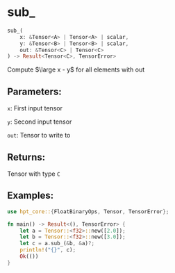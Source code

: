 # sub_
```rust
sub_(
    x: &Tensor<A> | Tensor<A> | scalar, 
    y: &Tensor<B> | Tensor<B> | scalar,
    out: &Tensor<C> | Tensor<C>
) -> Result<Tensor<C>, TensorError>
```
Compute $\large x - y$ for all elements with out

## Parameters:
`x`: First input tensor

`y`: Second input tensor

`out`: Tensor to write to

## Returns:
Tensor with type `C`

## Examples:
```rust
use hpt_core::{FloatBinaryOps, Tensor, TensorError};

fn main() -> Result<(), TensorError> {
    let a = Tensor::<f32>::new([2.0]);
    let b = Tensor::<f32>::new([3.0]);
    let c = a.sub_(&b, &a)?;
    println!("{}", c);
    Ok(())
}
```
